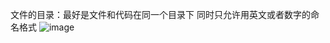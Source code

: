 文件的目录：最好是文件和代码在同一个目录下 同时只允许用英文或者数字的命名格式
![image](https://github.com/user-attachments/assets/ec6c201c-fe4d-4ceb-bdc6-16f8915685ef)
